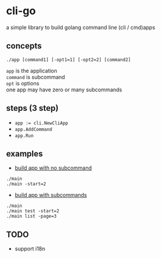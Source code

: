 # cli-go
a simple library to build golang command line (cli / cmd)apps

## concepts
```
./app [command1] [-opt1=1] [-opt2=2] [command2]
```
`app` is the application  
`command` is subcommand  
`opt` is options  
one app may have zero or many subcommands  

## steps (3 step)
- `app := cli.NewCliApp`
- `app.AddCommand`
- `app.Run`

## examples
- [build app with no subcommand](./examples/nocommand/main.go)
```
./main
./main -start=2
```
- [build app with subcommands](./examples/commands/main.go)
```
./main
./main test -start=2
./main list -page=3
```

## TODO
- support i18n
